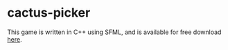 # cactus-picker

This game is written in C++ using SFML, and is available for free download [here](https://secondwind.itch.io/cactuspicker).
